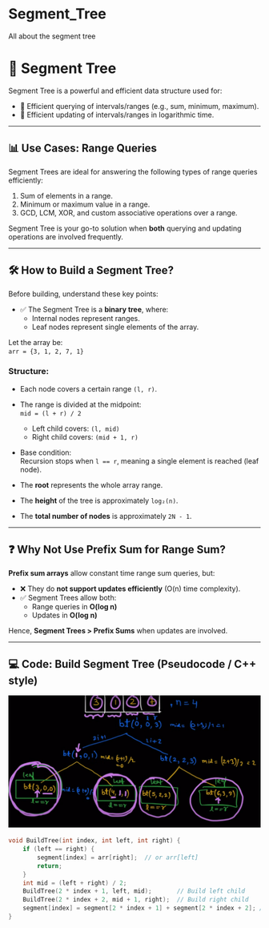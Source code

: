 # Segment_Tree
All about the segment tree


# 🌲 Segment Tree

Segment Tree is a powerful and efficient data structure used for:

- 📌 Efficient querying of intervals/ranges (e.g., sum, minimum, maximum).
- 🔁 Efficient updating of intervals/ranges in logarithmic time.

---

## 📊 Use Cases: Range Queries

Segment Trees are ideal for answering the following types of range queries efficiently:

1. Sum of elements in a range.
2. Minimum or maximum value in a range.
3. GCD, LCM, XOR, and custom associative operations over a range.

Segment Tree is your go-to solution when **both** querying and updating operations are involved frequently.

---

## 🛠 How to Build a Segment Tree?

Before building, understand these key points:

- ✅ The Segment Tree is a **binary tree**, where:
  - Internal nodes represent ranges.
  - Leaf nodes represent single elements of the array.

Let the array be:  
`arr = {3, 1, 2, 7, 1}`

### Structure:

- Each node covers a certain range `(l, r)`.
- The range is divided at the midpoint:  
  `mid = (l + r) / 2`
  - Left child covers: `(l, mid)`
  - Right child covers: `(mid + 1, r)`

- Base condition:  
  Recursion stops when `l == r`, meaning a single element is reached (leaf node).

- The **root** represents the whole array range.
- The **height** of the tree is approximately `log₂(n)`.
- The **total number of nodes** is approximately `2N - 1`.

---

## ❓ Why Not Use Prefix Sum for Range Sum?

**Prefix sum arrays** allow constant time range sum queries, but:

- ❌ They do **not support updates efficiently** (O(n) time complexity).
- ✅ Segment Trees allow both:
  - Range queries in **O(log n)**
  - Updates in **O(log n)**

Hence, **Segment Trees > Prefix Sums** when updates are involved.

---

## 💻 Code: Build Segment Tree (Pseudocode / C++ style)

![BuildTree Function](<Notes.image\Screenshot 2025-06-26 194829.png>)

```cpp
void BuildTree(int index, int left, int right) {
    if (left == right) {
        segment[index] = arr[right];  // or arr[left]
        return;
    }
    int mid = (left + right) / 2;
    BuildTree(2 * index + 1, left, mid);       // Build left child
    BuildTree(2 * index + 2, mid + 1, right);  // Build right child
    segment[index] = segment[2 * index + 1] + segment[2 * index + 2]; // Combine results
}
